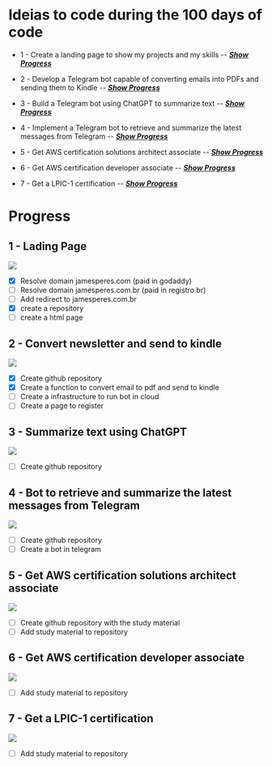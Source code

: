 # Ideias to code during the 100 days of code
 
 - 1 - Create a landing page to show my projects and my skills --  [*__Show Progress__*](#1---lading-page) 

 - 2 - Develop a Telegram bot capable of converting emails into PDFs and sending them to Kindle  -- [*__Show Progress__*](#2---convert-newsletter-and-send-to-kindle)

 - 3 - Build a Telegram bot using ChatGPT to summarize text -- [*__Show Progress__*](#3--summarize-text-using-ChatGPT)
 
 - 4 - Implement a Telegram bot to retrieve and summarize the latest messages from Telegram  -- [*__Show Progress__*](#4--bot-to-retrieve-and-summarize-the-latest-messages-from-Telegram)

 - 5 - Get AWS certification solutions architect associate --  [*__Show Progress__*](#5--get-AWS-certification-solutions-architect-associate) 

 - 6 - Get AWS certification developer associate --  [*__Show Progress__*](#6--get-AWS-certification-developer-associate) 

 - 7 - Get a LPIC-1 certification --  [*__Show Progress__*](#7--get-a-LPIC-1-certification)






# Progress

 ## 1 - Lading Page
![](https://geps.dev/progress/20)

- [x] Resolve domain jamesperes.com (paid in godaddy) 
- [ ] Resolve domain jamesperes.com.br (paid in registro.br)
- [ ] Add redirect to jamesperes.com.br
- [x] create a repository
- [ ] create a html page

 ## 2 - Convert newsletter and send to kindle
![](https://geps.dev/progress/10)
- [x] Create github repository
- [x] Create a function to convert email to pdf and send to kindle
- [ ] Create a infrastructure to run bot in cloud
- [ ] Create a page to register

 ## 3 - Summarize text using ChatGPT
![](https://geps.dev/progress/0)
- [ ] Create github repository


 ## 4 - Bot to retrieve and summarize the latest messages from Telegram
![](https://geps.dev/progress/0)
- [ ] Create github repository
- [ ] Create a bot in telegram

 ## 5 - Get AWS certification solutions architect associate
![](https://geps.dev/progress/0)
- [ ] Create github repository with the study material
- [ ] Add study material to repository

 ## 6 - Get AWS certification developer associate
![](https://geps.dev/progress/0)
- [ ] Add study material to repository

 ## 7 - Get a LPIC-1 certification
![](https://geps.dev/progress/0)
- [ ] Add study material to repository
